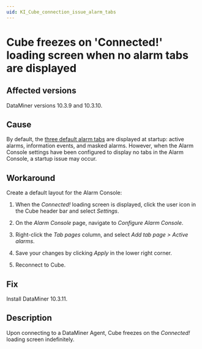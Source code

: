 ```yaml
---
uid: KI_Cube_connection_issue_alarm_tabs
---
```


# Cube freezes on 'Connected!' loading screen when no alarm tabs are displayed

## Affected versions

DataMiner versions 10.3.9 and 10.3.10.

## Cause

By default, the [three default alarm tabs](xref:ChangingTheAlarmConsoleLayout#the-three-default-alarm-tabs) are displayed at startup: active alarms, information events, and masked alarms. However, when the Alarm Console settings have been configured to display no tabs in the Alarm Console, a startup issue may occur.

## Workaround

Create a default layout for the Alarm Console:

1. When the *Connected!* loading screen is displayed, click the user icon in the Cube header bar and select *Settings*.

1. On the *Alarm Console* page, navigate to *Configure Alarm Console*.

1. Right-click the *Tab pages* column, and select *Add tab page > Active alarms*.

1. Save your changes by clicking *Apply* in the lower right corner.

1. Reconnect to Cube.

## Fix

Install DataMiner 10.3.11<!--RN 37436-->.

## Description

Upon connecting to a DataMiner Agent, Cube freezes on the *Connected!* loading screen indefinitely.
